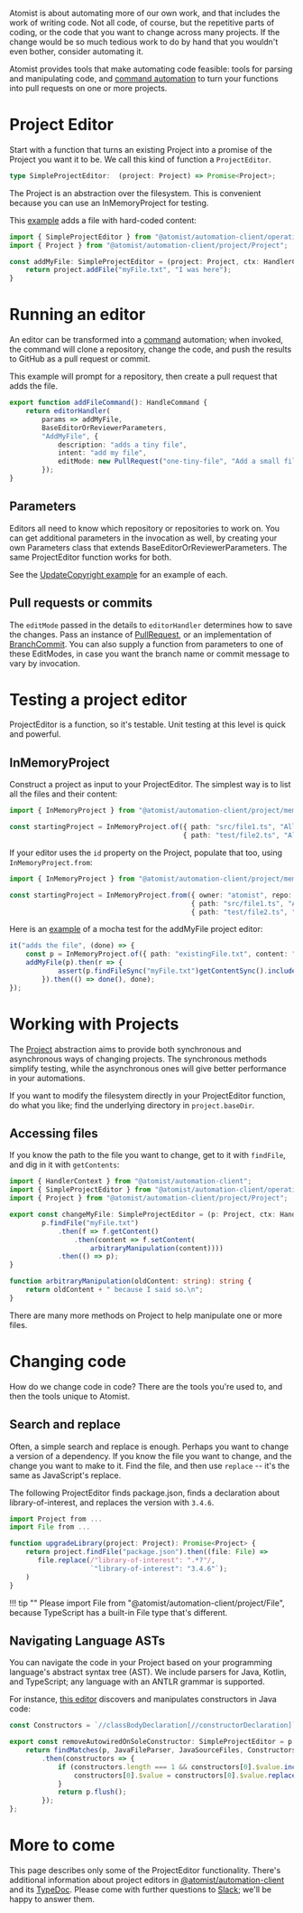 Atomist is about automating more of our own work, and that includes the work of writing code. Not all code, of course, but the repetitive parts of coding, or the code that you want to change across many projects. If the change would be so much tedious work to do by hand that you wouldn't even bother, consider automating it.

Atomist provides tools that make automating code feasible: tools for parsing and manipulating code, and [command automation](commands.md) to turn your functions into pull requests on one or more projects.

# Project Editor

Start with a function that turns an existing Project into a promise of the Project you want it to be. We call this kind of function a `ProjectEditor`.

```typescript
type SimpleProjectEditor:  (project: Project) => Promise<Project>;
```

The Project is an abstraction over the filesystem. This is convenient because you can use an InMemoryProject for testing. 

This [example](https://github.com/atomist/automation-client-samples-ts/blob/1da17e847b8e4a55ec246dfac351334ca49f3e71/src/commands/editor/addMyFile.ts) adds a file with hard-coded content:

```typescript
import { SimpleProjectEditor } from "@atomist/automation-client/operations/edit/projectEditor";
import { Project } from "@atomist/automation-client/project/Project";

const addMyFile: SimpleProjectEditor = (project: Project, ctx: HandlerContext) => {
    return project.addFile("myFile.txt", "I was here");
}
```

# Running an editor

An editor can be transformed into a [command](commands.md) automation; when invoked, the command will clone a repository, change the code, and push the results to GitHub as a pull request or commit.

This example will prompt for a repository, then create a pull request that adds the file.

```typescript
export function addFileCommand(): HandleCommand {
    return editorHandler(
        params => addMyFile,
        BaseEditorOrReviewerParameters,
        "AddMyFile", {
            description: "adds a tiny file",
            intent: "add my file",
            editMode: new PullRequest("one-tiny-file", "Add a small file"),
        });
}
```

## Parameters

Editors all need to know which repository or repositories to work on. You can get additional parameters in the invocation as well, by creating your own Parameters class that extends BaseEditorOrReviewerParameters. The same ProjectEditor function works for both.

See the [UpdateCopyright example](https://github.com/atomist/automation-client-samples-ts/blob/1da17e847b8e4a55ec246dfac351334ca49f3e71/src/commands/editor/addMyFile.ts) for an example of each.

## Pull requests or commits

The `editMode` passed in the details to `editorHandler` determines how to save the changes. Pass an instance of [PullRequest](https://atomist.github.io/automation-client-ts/classes/_operations_edit_editmodes_.pullrequest.html), or an implementation of [BranchCommit](https://atomist.github.io/automation-client-ts/interfaces/_operations_edit_editmodes_.branchcommit.html). You can also supply a function from parameters to one of these EditModes, in case you want the branch name or commit message to vary by invocation.

# Testing a project editor

ProjectEditor is a function, so it's testable. Unit testing at this level is quick and powerful.

## InMemoryProject

Construct a project as input to your ProjectEditor. The simplest way is to list all the files and their content:

```typescript
import { InMemoryProject } from "@atomist/automation-client/project/mem/InMemoryProject";

const startingProject = InMemoryProject.of({ path: "src/file1.ts", "All the stuff in file1"},
                                           { path: "test/file2.ts", "All the stuff in file2"});
```

If your editor uses the `id` property on the Project, populate that too, using `InMemoryProject.from`:

```typescript
import { InMemoryProject } from "@atomist/automation-client/project/mem/InMemoryProject";

const startingProject = InMemoryProject.from({ owner: "atomist", repo: "end-user-documentation", sha: "my-branch" },
                                             { path: "src/file1.ts", "All the stuff in file1"},
                                             { path: "test/file2.ts", "All the stuff in file2"});
```

Here is an [example](https://github.com/atomist/automation-client-samples-ts/blob/1da17e847b8e4a55ec246dfac351334ca49f3e71/test/commands/editor/addMyFileTest.ts) of a mocha test for the addMyFile project editor:

```typescript
it("adds the file", (done) => {
    const p = InMemoryProject.of({ path: "existingFile.txt", content: "Hi\n" });
    addMyFile(p).then(r => {
            assert(p.findFileSync("myFile.txt")getContentSync().includes("I was here");
        }).then(() => done(), done);
});
```

# Working with Projects

The [Project](https://atomist.github.io/automation-client-ts/interfaces/_project_project_.project.html) abstraction aims to provide both synchronous and asynchronous ways of changing projects. The synchronous methods simplify testing,
while the asynchronous ones will give better performance in your automations.

If you want to modify the filesystem directly in your ProjectEditor function, do what you like; find the underlying directory in `project.baseDir`. 

## Accessing files

If you know the path to the file you want to change, get to it with `findFile`, and dig in it with `getContents`:

```typescript
import { HandlerContext } from "@atomist/automation-client";
import { SimpleProjectEditor } from "@atomist/automation-client/operations/edit/projectEditor";
import { Project } from "@atomist/automation-client/project/Project";

export const changeMyFile: SimpleProjectEditor = (p: Project, ctx: HandlerContext) =>
        p.findFile("myFile.txt")
            .then(f => f.getContent()
                .then(content => f.setContent(
                    arbitraryManipulation(content))))
            .then(() => p);
}

function arbitraryManipulation(oldContent: string): string {
    return oldContent + " because I said so.\n";
}
```

There are many more methods on Project to help manipulate one or more files.

# Changing code

How do we change code in code? There are the tools you're used to, and then the tools unique to Atomist.

## Search and replace

Often, a simple search and replace is enough. Perhaps you want to change a version of a dependency. If you know the file you want to change, and the change you want to make to it. Find the file, and then use `replace` -- it's the same as JavaScript's replace.

The following ProjectEditor finds package.json, finds a declaration about library-of-interest, and replaces the version with `3.4.6`.

```typescript
import Project from ...
import File from ...

function upgradeLibrary(project: Project): Promise<Project> {
    return project.findFile("package.json").then((file: File) => 
       file.replace(/"library-of-interest": ".*?"/, 
                    `"library-of-interest": "3.4.6"`);
    )
}
```

!!! tip ""
Please import File from "@atomist/automation-client/project/File", because TypeScript has a built-in File type that's different.

## Navigating Language ASTs

You can navigate the code in your Project based on your programming language's abstract syntax tree (AST). We include parsers for Java, Kotlin, and TypeScript; any language with an ANTLR grammar is supported.

For instance, [this editor](https://github.com/atomist/spring-automation/blob/8894dcb49bb1ed180beb98a57be5bf4aab908d4c/src/commands/editor/spring/removeUnnecessaryAutowiredAnnotations.ts#L20) discovers and manipulates constructors in Java code:

```typescript
const Constructors = `//classBodyDeclaration[//constructorDeclaration]`;

export const removeAutowiredOnSoleConstructor: SimpleProjectEditor = p => {
    return findMatches(p, JavaFileParser, JavaSourceFiles, Constructors)
        .then(constructors => {
            if (constructors.length === 1 && constructors[0].$value.includes("@Autowired")) {
                constructors[0].$value = constructors[0].$value.replace(/@Autowired[\s]+/, "");
            }
            return p.flush();
        });
};
```

# More to come

This page describes only some of the ProjectEditor functionality. There's additional information about project editors in [@atomist/automation-client](https://github.com/atomist/automation-client-ts/blob/master/docs/ProjectEditors.md) and its [TypeDoc](https://atomist.github.io/automation-client-ts/index.html). Please come with further questions to [Slack](https://join.atomist.com); we'll be happy to answer them.

